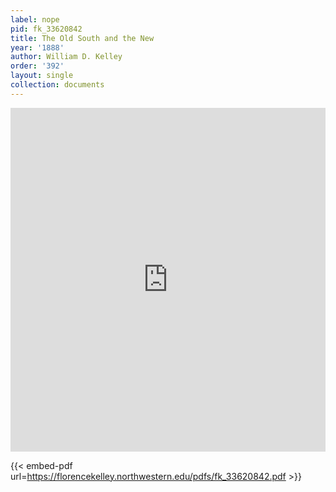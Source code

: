 ```yaml
---
label: nope
pid: fk_33620842
title: The Old South and the New
year: '1888'
author: William D. Kelley
order: '392'
layout: single
collection: documents
---
```

<iframe src="https://northwestern.app.box.com/embed/s/bt97nrg33yb4ip492lh8iv0csznw65e3?sortColumn=date&view=list" width="100%" height="550" frameborder="0" allowfullscreen webkitallowfullscreen msallowfullscreen></iframe>


{{< embed-pdf url=https://florencekelley.northwestern.edu/pdfs/fk_33620842.pdf >}}